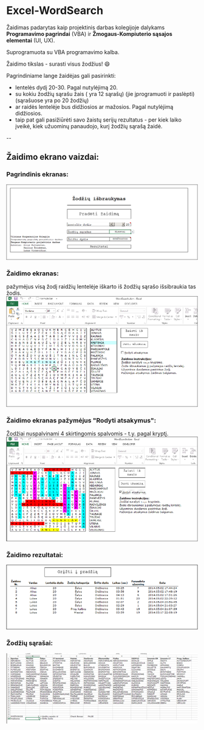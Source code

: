 # Excel-WordSearch

Žaidimas padarytas kaip projektinis darbas kolegijoje dalykams **Programavimo pagrindai** (VBA) ir **Žmogaus-Kompiuterio sąsajos elementai** (UI, UX).

Suprogramuota su VBA programavimo kalba.

Žaidimo tikslas - surasti visus žodžius! :smile:

Pagrindiniame lange žaidėjas gali pasirinkti:
- lentelės dydį 20-30. Pagal nutylėjimą 20.
- su kokiu žodžių sąrašu žais ( yra 12 sąrašų) (jie įprogramuoti ir paslėpti) (sąrašuose yra po 20 žodžių)
- ar raidės lentelėje bus didžiosios ar mažosios. Pagal nutylėjimą didžiosios.
- taip pat gali pasižiūrėti savo žaistų serijų rezultatus - per kiek laiko įveikė, kiek užuominų panaudojo, kurį žodžių sąrašą žaidė.

-- 

## Žaidimo ekrano vaizdai:

### Pagrindinis ekranas:
![](/Screenshot_1.png)

### Žaidimo ekranas:
pažymėjus visą žodį raidžių lentelėje iškarto iš žodžių sąrašo išsibraukia tas žodis.
![](/Screenshot_2.png)

### Žaidimo ekranas pažymėjus "Rodyti atsakymus":
Žodžiai nuspalvinami 4 skirtingomis spalvomis - t.y. pagal kryptį.
![](/Screenshot_3.png)

### Žaidimo rezultatai:
![](/Screenshot_4.png)

### Žodžių sąrašai:
![](/Screenshot_5.png)